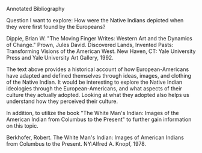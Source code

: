 Annotated Bibliography

Question I want to explore: How were the Native Indians depicted when they were first found by the Europeans?

Dippie, Brian W. "The Moving Finger Writes: Western Art and the Dynamics of Change." Prown, Jules David. Discovered Lands, Invented Pasts: Transforming Visions of the American West. New Haven, CT: Yale University Press and Yale University Art Gallery, 1992.

The text above provides a historical account of how European-Americans have adapted and defined themselves through ideas, images, and clothing of the Native Indian. It would be interesting to explore the Native Indian ideologies through the European-Americans, and what aspects of their culture they actually adopted. Looking at what they adopted also helps us understand how they perceived their culture.

In addition, to utilize the book "The White Man's Indian: Images of the American Indian from Columbus to the Present" to further gain information on this topic.

Berkhofer, Robert. The White Man's Indian: Images of American Indians from Columbus to the Present. NY:Alfred A. Knopf, 1978.
